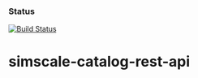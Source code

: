 ### Status
[![Build Status](https://travis-ci.org/fabianopaes/simscale-catalog-rest-api.svg?branch=travis-ci)](https://travis-ci.org/fabianopaes/simscale-catalog-rest-api)

# simscale-catalog-rest-api
